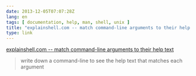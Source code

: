 ```yaml
---
date: 2013-12-05T07:07:28Z
lang: en
tags: [ documentation, help, man, shell, unix ]
title: "explainshell.com -- match command-line arguments to their help text"
type: link
---
```


[explainshell.com -- match command-line arguments to their help
text](http://explainshell.com/)

> write down a command-line to see the help text that matches each
> argument


